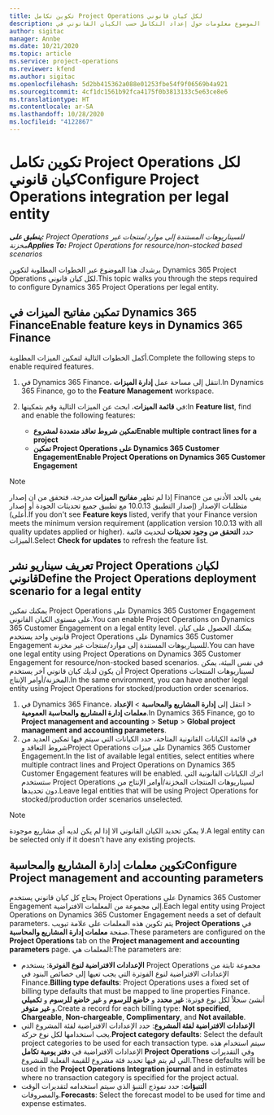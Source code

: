 ```yaml
---
title: تكوين تكامل Project Operations لكل كيان قانوني
description: يقدم هذا الموضوع معلومات حول إعداد التكامل حسب الكيان القانوني في Project Operations.
author: sigitac
manager: Annbe
ms.date: 10/21/2020
ms.topic: article
ms.service: project-operations
ms.reviewer: kfend
ms.author: sigitac
ms.openlocfilehash: 5d2bb415362a088e01253fbe54f9f06569b4a921
ms.sourcegitcommit: 4cf1dc1561b92fca4175f0b3813133c5e63ce8e6
ms.translationtype: HT
ms.contentlocale: ar-SA
ms.lasthandoff: 10/28/2020
ms.locfileid: "4122867"
---
```

# <a name="configure-project-operations-integration-per-legal-entity"></a><span data-ttu-id="0f98f-103">تكوين تكامل Project Operations لكل كيان قانوني</span><span class="sxs-lookup"><span data-stu-id="0f98f-103">Configure Project Operations integration per legal entity</span></span> 

<span data-ttu-id="0f98f-104">_**ينطبق على:** Project Operations للسيناريوهات المستندة إلى موارد/منتجات غير مخزنة‬_</span><span class="sxs-lookup"><span data-stu-id="0f98f-104">_**Applies To:** Project Operations for resource/non-stocked based scenarios_</span></span>

<span data-ttu-id="0f98f-105">يرشدك هذا الموضوع عبر الخطوات المطلوبة لتكوين Dynamics 365 Project Operations لكل كيان قانوني.</span><span class="sxs-lookup"><span data-stu-id="0f98f-105">This topic walks you through the steps required to configure Dynamics 365 Project Operations per legal entity.</span></span>

## <a name="enable-feature-keys-in-dynamics-365-finance"></a><span data-ttu-id="0f98f-106">تمكين مفاتيح الميزات في Dynamics 365 Finance</span><span class="sxs-lookup"><span data-stu-id="0f98f-106">Enable feature keys in Dynamics 365 Finance</span></span>

<span data-ttu-id="0f98f-107">أكمل الخطوات التالية لتمكين الميزات المطلوبة.</span><span class="sxs-lookup"><span data-stu-id="0f98f-107">Complete the following steps to enable required features.</span></span>

1. <span data-ttu-id="0f98f-108">في Dynamics 365 Finance، انتقل إلى مساحة عمل **إدارة الميزات**.</span><span class="sxs-lookup"><span data-stu-id="0f98f-108">In Dynamics 365 Finance, go to the **Feature Management** workspace.</span></span>
2. <span data-ttu-id="0f98f-109">في **قائمة الميزات**، ابحث عن الميزات التالية وقم بتمكينها:</span><span class="sxs-lookup"><span data-stu-id="0f98f-109">In **Feature list**, find and enable the following features:</span></span>
  
    - <span data-ttu-id="0f98f-110">**تمكين شروط تعاقد متعددة لمشروع**</span><span class="sxs-lookup"><span data-stu-id="0f98f-110">**Enable multiple contract lines for a project**</span></span>
    - <span data-ttu-id="0f98f-111">**تمكين Project Operations على Dynamics 365 Customer Engagement**</span><span class="sxs-lookup"><span data-stu-id="0f98f-111">**Enable Project Operations on Dynamics 365 Customer Engagement**</span></span>

> [!NOTE]
> <span data-ttu-id="0f98f-112">إذا لم تظهر **مفاتيح الميزات** مدرجة، فتحقق من ان إصدار Finance يفي بالحد الأدنى من متطلبات الإصدار (إصدار التطبيق 10.0.13 مع تطبيق جميع تحديثات الجودة أو إصدار أعلى).</span><span class="sxs-lookup"><span data-stu-id="0f98f-112">If you don't see **Feature keys** listed, verify that your Finance version meets the minimum version requirement (application version 10.0.13 with all quality updates applied or higher).</span></span> <span data-ttu-id="0f98f-113">حدد **التحقق من وجود تحديثات** لتحديث قائمة الميزات.</span><span class="sxs-lookup"><span data-stu-id="0f98f-113">Select **Check for updates** to refresh the feature list.</span></span>

## <a name="define-the-project-operations-deployment-scenario-for-a-legal-entity"></a><span data-ttu-id="0f98f-114">تعريف سيناريو نشر Project Operations لكيان قانوني</span><span class="sxs-lookup"><span data-stu-id="0f98f-114">Define the Project Operations deployment scenario for a legal entity</span></span>

<span data-ttu-id="0f98f-115">يمكنك تمكين Project Operations على Dynamics 365 Customer Engagement على مستوى الكيان القانوني.</span><span class="sxs-lookup"><span data-stu-id="0f98f-115">You can enable Project Operations on Dynamics 365 Customer Engagement on a legal entity level.</span></span> <span data-ttu-id="0f98f-116">يمكنك الحصول على كيان قانوني واحد يستخدم Project Operations على Dynamics 365 Customer Engagement للسيناريوهات المستندة إلى موارد/منتجات غير مخزنة‬.</span><span class="sxs-lookup"><span data-stu-id="0f98f-116">You can have one legal entity using Project Operations on Dynamics 365 Customer Engagement for resource/non-stocked based scenarios.</span></span> <span data-ttu-id="0f98f-117">في نفس البيئة، يمكن أن يكون لديك كيان قانوني آخر يستخدم Project Operations لسيناريوهات المنتجات المخزنة/أوامر الإنتاج‬.</span><span class="sxs-lookup"><span data-stu-id="0f98f-117">In the same environment, you can have another legal entity using Project Operations for stocked/production order scenarios.</span></span>

1. <span data-ttu-id="0f98f-118">في Dynamics 365 Finance، انتقل إلى **إدارة المشاريع والمحاسبة** > **الإعداد‏‎** > **معلمات إدارة المشاريع والمحاسبة العمومية**.</span><span class="sxs-lookup"><span data-stu-id="0f98f-118">In Dynamics 365 Finance, go to **Project management and accounting** > **Setup** > **Global project management and accounting parameters**.</span></span>
2. <span data-ttu-id="0f98f-119">في قائمة الكيانات القانونية المتاحة، حدد الكيانات التي سيتم فيها تمكين العديد من شروط التعاقد وProject Operations على ميزات Dynamics 365 Customer Engagement.</span><span class="sxs-lookup"><span data-stu-id="0f98f-119">In the list of available legal entities, select entities where multiple contract lines and Project Operations on Dynamics 365 Customer Engagement features will be enabled.</span></span> <span data-ttu-id="0f98f-120">اترك الكيانات القانونية التي ستستخدم Project Operations لسيناريوهات المنتجات المخزنة/أوامر الإنتاج‬ من دون تحديدها.</span><span class="sxs-lookup"><span data-stu-id="0f98f-120">Leave legal entities that will be using Project Operations for stocked/production order scenarios unselected.</span></span>

> [!NOTE]
> <span data-ttu-id="0f98f-121">لا يمكن تحديد الكيان القانوني الا إذا لم يكن لديه أي مشاريع موجودة.</span><span class="sxs-lookup"><span data-stu-id="0f98f-121">A legal entity can be selected only if it doesn't have any existing projects.</span></span>

## <a name="configure-project-management-and-accounting-parameters"></a><span data-ttu-id="0f98f-122">تكوين معلمات إدارة المشاريع والمحاسبة</span><span class="sxs-lookup"><span data-stu-id="0f98f-122">Configure Project management and accounting parameters</span></span>

<span data-ttu-id="0f98f-123">يحتاج كل كيان قانوني يستخدم Project Operations على Dynamics 365 Customer Engagement إلى مجموعة من المعلمات الافتراضية.</span><span class="sxs-lookup"><span data-stu-id="0f98f-123">Each legal entity using Project Operations on Dynamics 365 Customer Engagement needs a set of default parameters.</span></span> <span data-ttu-id="0f98f-124">يتم تكوين هذه المعلمات على علامة تبويب **Project Operations** في صفحة **معلمات إدارة المشاريع والمحاسبة‬**.</span><span class="sxs-lookup"><span data-stu-id="0f98f-124">These parameters are configured on the **Project Operations** tab on the **Project management and accounting parameters** page.</span></span> <span data-ttu-id="0f98f-125">المعلمات هي:</span><span class="sxs-lookup"><span data-stu-id="0f98f-125">The parameters are:</span></span>

  - <span data-ttu-id="0f98f-126">**الإعدادات الافتراضية لنوع الفوترة**: يستخدم Project Operations مجموعة ثابتة من الإعدادات الافتراضية لنوع الفوترة التي يجب تعيها إلى خصائص البنود في Finance.</span><span class="sxs-lookup"><span data-stu-id="0f98f-126">**Billing type defaults**: Project Operations uses a fixed set of billing type defaults that must be mapped to line properties Finance.</span></span> <span data-ttu-id="0f98f-127">أنشئ سجلاً لكل نوع فوترة: **غير محدد** و **خاضع للرسوم** و **غير خاضع للرسوم** و **تكميلي‬** و **غير متوفر**.</span><span class="sxs-lookup"><span data-stu-id="0f98f-127">Create a record for each billing type: **Not specified**, **Chargeable**, **Non-chargeable**, **Complimentary**, and **Not available**.</span></span>
  - <span data-ttu-id="0f98f-128">**الإعدادات الافتراضية لفئة المشروع**: حدد الإعدادات الافتراضية لفئة المشروع التي يجب استخدامها لكل نوع حركة.</span><span class="sxs-lookup"><span data-stu-id="0f98f-128">**Project category defaults**: Select the default project categories to be used for each transaction type.</span></span> <span data-ttu-id="0f98f-129">سيتم استخدام هذه الإعدادات الافتراضية في **دفتر يومية تكامل Project Operations** وفي التقديرات التي لم يتم فيها تحديد فئة مشروع للقيمة الفعلية للمشروع.</span><span class="sxs-lookup"><span data-stu-id="0f98f-129">These defaults will be used in the **Project Operations Integration journal** and in estimates where no transaction category is specified for the project actual.</span></span>
  - <span data-ttu-id="0f98f-130">**التنبؤات**: حدد نموذج التنبؤ الذي سيتم استخدامه لتقديرات الوقت والمصروفات.</span><span class="sxs-lookup"><span data-stu-id="0f98f-130">**Forecasts**: Select the forecast model to be used for time and expense estimates.</span></span>
